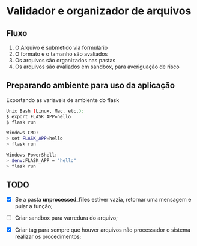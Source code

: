 # Validador e organizador de arquivos

## Fluxo ##

1. O Arquivo é submetido via formulário
2. O formato e o tamanho são avaliados
3. Os arquivos são organizados nas pastas
4. Os arquivos são avaliados em sandbox, para
averiguação de risco

## Preparando ambiente para uso da aplicação ## 

Exportando as variaveis de ambiente do flask
```sh
Unix Bash (Linux, Mac, etc.):
$ export FLASK_APP=hello
$ flask run

Windows CMD:
> set FLASK_APP=hello
> flask run

Windows PowerShell:
> $env:FLASK_APP = "hello"
> flask run
```

## TODO ##

- [x] Se a pasta **unprocessed_files** estiver vazia, retornar uma mensagem e pular a função;

- [ ] Criar sandbox para varredura do arquivo;

- [x] Criar tag para sempre que houver arquivos não processador o sistema realizar os procedimentos;